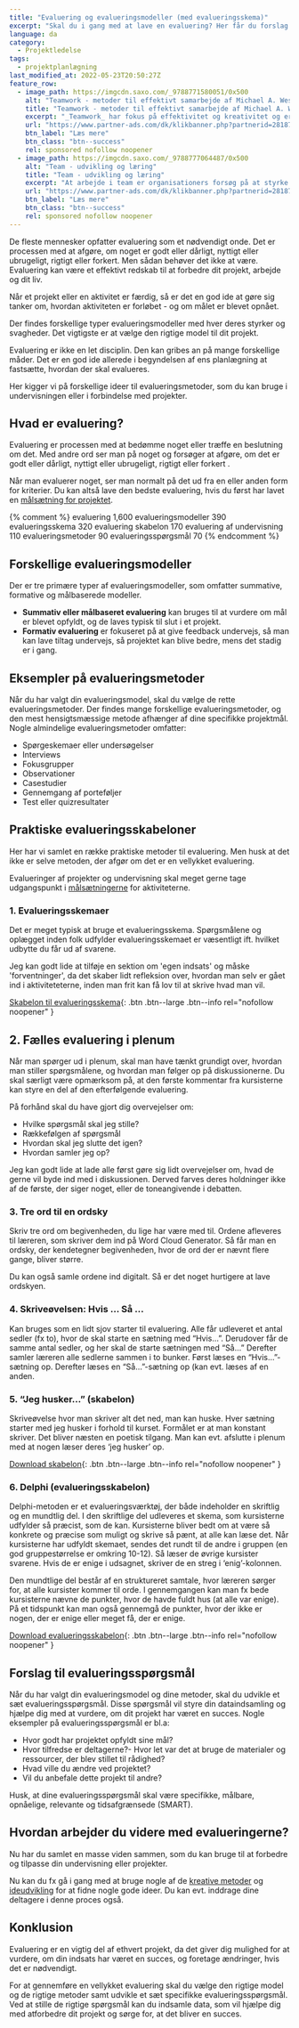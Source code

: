 ```yaml
---
title: "Evaluering og evalueringsmodeller (med evalueringsskema)"
excerpt: "Skal du i gang med at lave en evaluering? Her får du forslag til evalueringsmodeller og du kan se eksempler på evalueringsskemaer."
language: da
category:
  - Projektledelse
tags:
  - projektplanlægning
last_modified_at: 2022-05-23T20:50:27Z
feature_row:
  - image_path: https://imgcdn.saxo.com/_9788771580051/0x500
    alt: "Teamwork - metoder til effektivt samarbejde af Michael A. West"
    title: "Teamwork - metoder til effektivt samarbejde af Michael A. West"
    excerpt: "_Teamwork_ har fokus på effektivitet og kreativitet og er for alle, der på den ene eller anden måde bruger teamwork i deres dagligdag. Bogen er fyldt med praktiske eksempler og teori, der kan hjælpe et team med at opstille mål og opnå dem."
    url: "https://www.partner-ads.com/dk/klikbanner.php?partnerid=28187&bannerid=43264&htmlurl=https://www.saxo.com/dk/teamwork_michael-a-west_haeftet_9788771580051"
    btn_label: "Læs mere"
    btn_class: "btn--success"
    rel: sponsored nofollow noopener
  - image_path: https://imgcdn.saxo.com/_9788777064487/0x500
    alt: "Team - udvikling og læring"
    title: "Team - udvikling og læring"
    excerpt: "At arbejde i team er organisationers forsøg på at styrke udvikling af faglige og personlige potentialer og kompetencer. Bogens formål er at give svar på, hvordan udvikling og læring i team kan blive en succes, fx om sporten er en passende metafor til at fremme teamudvikling og læring og forståelse af samarbejde samt om team på arbejdspladsen kan skabe nye fortællinger om medarbejdernes måde at se på samarbejde og gensidig udvikling."
    url: "https://www.partner-ads.com/dk/klikbanner.php?partnerid=28187&bannerid=43264&htmlurl=https://www.saxo.com/dk/team-udvikling-og-laering_morten-bertelsen-red-reinhard-stelter-red_haeftet_9788777064487"
    btn_label: "Læs mere"
    btn_class: "btn--success"
    rel: sponsored nofollow noopener
---
```


De fleste mennesker opfatter evaluering som et nødvendigt onde. Det er processen med at afgøre, om noget er godt eller dårligt, nyttigt eller ubrugeligt, rigtigt eller forkert. Men sådan behøver det ikke at være. Evaluering kan være et effektivt redskab til at forbedre dit projekt, arbejde og dit liv.

Når et projekt eller en aktivitet er færdig, så er det en god ide at gøre sig tanker om, hvordan aktiviteten er forløbet - og om målet er blevet opnået.

Der findes forskellige typer evalueringsmodeller med hver deres styrker og svagheder. Det vigtigste er at vælge den rigtige model til dit projekt.

Evaluering er ikke en let disciplin. Den kan gribes an på mange forskellige måder. Det er en god ide allerede i begyndelsen af ens planlægning at fastsætte, hvordan der skal evalueres.

Her kigger vi på forskellige ideer til evalueringsmetoder, som du kan bruge i undervisningen eller i forbindelse med projekter.

## Hvad er evaluering?

Evaluering er processen med at bedømme noget eller træffe en beslutning om det. Med andre ord ser man på noget og forsøger at afgøre, om det er godt eller dårligt, nyttigt eller ubrugeligt, rigtigt eller forkert .

Når man evaluerer noget, ser man normalt på det ud fra en eller anden form for kriterier. Du kan altså lave den bedste evaluering, hvis du først har lavet en [målsætning for projektet](/maalhierarki-maalsaetning/).

{% comment %}
evaluering 1,600
evalueringsmodeller 390
evalueringsskema 320
evaluering skabelon 170
evaluering af undervisning 110
evalueringsmetoder 90
evalueringsspørgsmål 70
{% endcomment %}

## Forskellige evalueringsmodeller

Der er tre primære typer af evalueringsmodeller, som omfatter summative, formative og målbaserede modeller.

- **Summativ eller målbaseret evaluering** kan bruges til at vurdere om mål er blevet opfyldt, og de laves typisk til slut i et projekt.
- **Formativ evaluering** er fokuseret på at give feedback undervejs, så man kan lave tiltag undervejs, så projektet kan blive bedre, mens det stadig er i gang.

## Eksempler på evalueringsmetoder

Når du har valgt din evalueringsmodel, skal du vælge de rette evalueringsmetoder. Der findes mange forskellige evalueringsmetoder, og den mest hensigtsmæssige metode afhænger af dine specifikke projektmål. Nogle almindelige evalueringsmetoder omfatter:

- Spørgeskemaer eller undersøgelser
- Interviews
- Fokusgrupper
- Observationer
- Casestudier
- Gennemgang af porteføljer
- Test eller quizresultater

## Praktiske evalueringsskabeloner

Her har vi samlet en række praktiske metoder til evaluering. Men husk at det ikke er selve metoden, der afgør om det er en vellykket evaluering.

Evalueringer af projekter og undervisning skal meget gerne tage udgangspunkt i [målsætningerne](/maalsaetning/) for aktiviteterne.

### 1. Evalueringsskemaer

Det er meget typisk at bruge et evalueringsskema. Spørgsmålene og oplægget inden folk udfylder evalueringsskemaet er væsentligt ift. hvilket udbytte du får ud af svarene.

Jeg kan godt lide at tilføje en sektion om 'egen indsats' og måske 'forventninger', da det skaber lidt refleksion over, hvordan man selv er gået ind i aktiviteteterne, inden man frit kan få lov til at skrive hvad man vil.

[Skabelon til evalueringsskema](http://kortlink.dk/gkza){: .btn .btn--large .btn--info rel="nofollow noopener" }

## 2. Fælles evaluering i plenum

Når man spørger ud i plenum, skal man have tænkt grundigt over, hvordan man stiller spørgsmålene, og hvordan man følger op på diskussionerne. Du skal særligt være opmærksom på, at den første kommentar fra kursisterne kan styre en del af den efterfølgende evaluering.

På forhånd skal du have gjort dig overvejelser om:

- Hvilke spørgsmål skal jeg stille?
- Rækkefølgen af spørgsmål
- Hvordan skal jeg slutte det igen?
- Hvordan samler jeg op?

Jeg kan godt lide at lade alle først gøre sig lidt overvejelser om, hvad de gerne vil byde ind med i diskussionen. Derved farves deres holdninger ikke af de første, der siger noget, eller de toneangivende i debatten.

### 3. Tre ord til en ordsky

Skriv tre ord om begivenheden, du lige har være med til. Ordene afleveres til læreren, som skriver dem ind på Word Cloud Generator. Så får man en ordsky, der kendetegner begivenheden, hvor de ord der er nævnt flere gange, bliver større.

Du kan også samle ordene ind digitalt. Så er det noget hurtigere at lave ordskyen.

### 4. Skriveøvelsen: Hvis … Så ...

Kan bruges som en lidt sjov starter til evaluering. Alle får udleveret et antal sedler (fx to), hvor de skal starte en sætning med “Hvis…”. Derudover får de samme antal sedler, og her skal de starte sætningen med “Så…” Derefter samler læreren alle sedlerne sammen i to bunker. Først læses en “Hvis…”-sætning op. Derefter læses en “Så…”-sætning op (kan evt. læses af en anden.

### 5. “Jeg husker…” (skabelon)

Skriveøvelse hvor man skriver alt det ned, man kan huske. Hver sætning starter med jeg husker i forhold til kurset. Formålet er at man konstant skriver. Det bliver næsten en poetisk tilgang. Man kan evt. afslutte i plenum med at nogen læser deres ‘jeg husker’ op.

[Download skabelon](http://kortlink.dk/gcm6){: .btn .btn--large .btn--info rel="nofollow noopener" }

### 6. Delphi (evalueringsskabelon)

Delphi-metoden er et evalueringsværktøj, der både indeholder en skriftlig og en mundtlig del. I den skriftlige del udleveres et skema, som kursisterne udfylder så præcist, som de kan. Kursisterne bliver bedt om at være så konkrete og præcise som muligt og skrive så pænt, at alle kan læse det. Når kursisterne har udfyldt skemaet, sendes det rundt til de andre i gruppen (en god gruppestørrelse er omkring 10-12). Så læser de øvrige kursister svarene. Hvis de er enige i udsagnet, skriver de en streg i ‘enig’-kolonnen.

Den mundtlige del består af en struktureret samtale, hvor læreren sørger for, at alle kursister kommer til orde. I gennemgangen kan man fx bede kursisterne nævne de punkter, hvor de havde fuldt hus (at alle var enige). På et tidspunkt kan man også gennemgå de punkter, hvor der ikke er nogen, der er enige eller meget få, der er enige.

[Download evalueringsskabelon](http://kortlink.dk/gcm7){: .btn .btn--large .btn--info rel="nofollow noopener" }

## Forslag til evalueringsspørgsmål

Når du har valgt din evalueringsmodel og dine metoder, skal du udvikle et sæt evalueringsspørgsmål. Disse spørgsmål vil styre din dataindsamling og hjælpe dig med at vurdere, om dit projekt har været en succes. Nogle eksempler på evalueringsspørgsmål er bl.a:

- Hvor godt har projektet opfyldt sine mål?
- Hvor tilfredse er deltagerne?- Hvor let var det at bruge de materialer og ressourcer, der blev stillet til rådighed?
- Hvad ville du ændre ved projektet?
- Vil du anbefale dette projekt til andre?

Husk, at dine evalueringsspørgsmål skal være specifikke, målbare, opnåelige, relevante og tidsafgrænsede (SMART).

## Hvordan arbejder du videre med evalueringerne?

Nu har du samlet en masse viden sammen, som du kan bruge til at forbedre og tilpasse din undervisning eller projekter.

Nu kan du fx gå i gang med at bruge nogle af de [kreative metoder](/kreativitet/) og [ideudvikling](/ideudvikling/) for at fidne nogle gode ideer. Du kan evt. inddrage dine deltagere i denne proces også.

## Konklusion

Evaluering er en vigtig del af ethvert projekt, da det giver dig mulighed for at vurdere, om din indsats har været en succes, og foretage ændringer, hvis det er nødvendigt.

For at gennemføre en vellykket evaluering skal du vælge den rigtige model og de rigtige metoder samt udvikle et sæt specifikke evalueringsspørgsmål. Ved at stille de rigtige spørgsmål kan du indsamle data, som vil hjælpe dig med atforbedre dit projekt og sørge for, at det bliver en succes.
